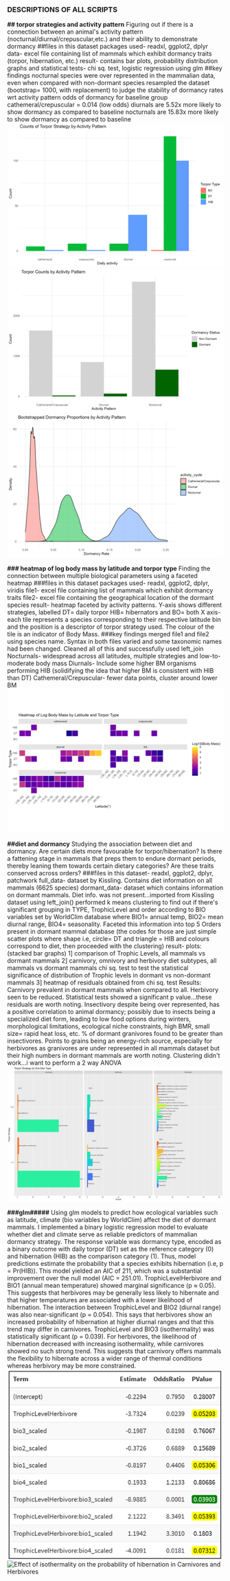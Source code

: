 ### DESCRIPTIONS OF ALL SCRIPTS


**## torpor strategies and activity pattern**
Figuring out if there is a connection between an animal's activity pattern (nocturnal/diurnal/crepuscular,etc.) and their ability to demonstrate dormancy
##files in this dataset
packages used- readxl, ggplot2, dplyr
data- excel file containing list of mammals which exhibit dormancy traits (torpor, hibernation, etc.)
result- contains bar plots, probability distribution graphs and statistical tests- chi sq. test, logistic regression using glm
##key findings
nocturnal species were over represented in the mammalian data, even when compared with non-dormant species
resampled the dataset (bootstrap= 1000, with replacement) to judge the stability of dormancy rates wrt activity pattern 
odds of dormancy for baseline group cathemeral/crepuscular = 0.014 (low odds)
diurnals are 5.52x more likely to show dormancy as compared to baseline
nocturnals are 15.83x more likely to show dormancy as compared to baseline
![diet composition compared with Activity Patterns](plots/diet_composition.png)
![diet composition of dormant vs normothermic mammals](plots/diet_composition_2.png)
![bootstrap](plots/bootstrap.png)



**### heatmap of log body mass by latitude and torpor type**
Finding the connection between multiple biological parameters using a faceted heatmap 
###files in this dataset
packages used- readxl, ggplot2, dplyr, viridis
file1- excel file containing list of mammals which exhibit dormancy traits
file2- excel file containing the geographical location of the dormant species
result- heatmap faceted by activity patterns.
Y-axis shows different strategies, labelled DT= daily torpor HIB= hibernators and BO= both
X axis- each tile represents a species corresponding to their respective latitude bin and the position is a descriptor of torpor strategy used. The colour of the tile is an indicator of Body Mass.
###key findings
merged file1 and file2 using species name. Syntax in both files varied and some taxonomic names had been changed. Cleaned all of this and successfully used left_join
Nocturnals- widespread across all latitudes, multiple strategies and low-to-moderate body mass
Diurnals- Include some higher BM organisms performing HIB (solidifying the idea that higher BM is consistent with HIB than DT)
Cathemeral/Crepuscular- fewer data points, cluster around lower BM 
![Heatmap of Log Body Mass by Latitude and Torpor Type](plots/heatmap_latitude_bodymass.png)


**##diet and dormancy**
Studying the association between diet and dormancy. Are certain diets more favourable for torpor/hibernation? Is there a fattening stage in mammals that preps them to endure dormant periods, thereby leaning them towards certain dietary categories? Are these traits conserved across orders?
###files in this dataset- readxl, ggplot2, dplyr, patchwork
full_data- dataset by Kissling. Contains diet information on all mammals (6625 species)
dormant_data- dataset which contains information on dormant mammals. Diet info. was not present...imported from Kissling dataset using left_join()
performed k means clustering to find out if there's significant grouping in TYPE, TrophicLevel and order according to BIO variables set by WorldClim database where BIO1= annual temp, BIO2= mean diurnal range, BIO4= seasonality. Faceted this information into top 5 Orders present in dormant mammal database (the codes for those are just simple scatter plots where shape i.e, circle= DT and triangle = HIB and colours correspond to diet, then proceeded with the clustering)
result-
plots: (stacked bar graphs)
1] comparison of Trophic Levels, all mammals vs dormant mammals
2] carnivory, omnivory and herbivory diet subtypes, all mammals vs dormant mammals
chi sq. test to test the statistical significance of distribution of Trophic levels in dormant vs non-dormant mammals
3] heatmap of residuals obtained from chi sq. test
Results:
Carnivory prevalent in dormant mammals when compared to all. Herbivory seen to be reduced. Statistical tests showed a significant p value...these residuals are worth noting. 
Insectivory despite being over represented, has a positive correlation to animal dormancy; possibly due to insects being a specialized diet form, leading to low food options during winters, morphological limitations, ecological niche constraints, high BMR, small size= rapid heat loss, etc.
% of dormant granivores found to be greater than insectivores. Points to grains being an energy-rich source, especially for herbivores as granivores are under represented in all mammals dataset but their high numbers in dormant mammals are worth noting.
Clustering didn't work...i want to perform a 2 way ANOVA
![combination of all diet graphs](plots/myplot.png)

**###glm#####**
Using glm models to predict how ecological variables such as latitude, climate (bio variables by WorldClim) affect the diet of dormant mammals.
I implemented a binary logistic regression model to evaluate whether diet and climate serve as reliable predictors of mammalian dormancy strategy. The response variable was dormancy type, encoded as a binary outcome with daily torpor (DT) set as the reference category (0) and hibernation (HIB) as the comparison category (1). Thus, model predictions estimate the probability that a species exhibits hibernation (i.e, p = Pr(HIB)). This model yielded an AIC of 211, which was a substantial improvement over the null model (AIC = 251.01). TrophicLevelHerbivore and BIO1 (annual mean temperature) showed marginal significance (p ≈ 0.05). This suggests that herbivores may be generally less likely to hibernate and that higher temperatures are associated with a lower likelihood of hibernation. The interaction between TrophicLevel and BIO2 (diurnal range) was also near-significant (p = 0.054). This says that herbivores show an increased probability of hibernation at higher diurnal ranges and that this trend may differ in carnivores. TrophicLevel and BIO3 (isothermality) was statistically significant (p = 0.039). For herbivores, the likelihood of hibernation decreased with increasing isothermality, while carnivores showed no such strong trend. This suggests that carnivory offers mammals the flexibility to hibernate across a wider range of thermal conditions whereas herbivory may be more constrained. 
![Results of the glm predictors and their interactions](plots/glm_predictors.png)
![Effect of isothermality on the probability of hibernation in Carnivores and Herbivores](plots/bio3_interactions.png)






